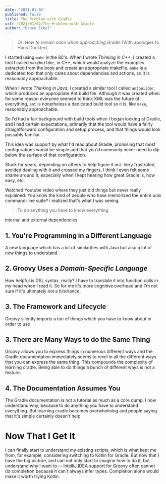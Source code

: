 ```yaml
---
date: '2021-01-02'
published: false
title: The Problem with Gradle
url: /2021/01/02/The-Problem-with-Gradle
author: "Bruce Eckel"
---
```


> Or: *How to remain sane when approaching Gradle*
> (With apologies to Hans Dockter).

I started using `make` in the 80's. When I wrote *Thinking in C++*, I created a
tool I called `makebuilder`, in C++, which would analyze the examples extracted
from the book and create an appropriate makefile. `make` is a dedicated tool
that only cares about dependencies and actions, so it is reasonably
approachable.

When I wrote *Thinking in Java*, I created a similar tool I called `antbuilder`,
which produced an appropriate Ant build file. Although it was created when for
some reason everyone seemed to think XML was the future of everything, `ant` is
nonetheless a dedicated build tool so it is, like `make`, reasonably
approachable.

So I'd had a fair background with build tools when I began looking at Gradle,
and I had certain expectations, primarily that the tool would have a fairly
straightforward configuration and setup process, and that things would look
passably familiar.

This idea was support by what I'd read about Gradle, promising that most
configurations would be simple and that you'd commonly never need to dip below
the surface of that configuration.

Stuck for years, depending on others to help figure it out. Very frustrated,
avoided dealing with it and crossed my fingers. I think I even felt some shame
around it, especially when I kept hearing how great Gradle is, how easy, etc.

Watched Youtube video where they just did things but never really explained. You
know the kind of people who have memorized the entire unix command-line suite? I
realized that's what I was seeing.

> To do anything you have to know everything

internal and external dependencies

## 1. You're Programming in a Different Language



A new language which has a lot of similarities with Java but also a lot of new
things to understand.

## 2. Groovy Uses a *Domain-Specific Language*

How helpful is DSL syntax, really? I have to translate it into function calls in
my head when I read it. So for me it's more cognitive overhead and I'm not sure
if it's ultimately not a hindrance.

## 3. The Framework and Lifecycle

Groovy silently imports a ton of things which you have to know about in order to
use

## 3. There are Many Ways to do the Same Thing

Groovy allows you to express things in numerous different ways and the Gradle
documentation immediately seems to revel in all the different ways that you can
express the same thing. This compounds the complexity of learning cradle. Being
able to do things a bunch of different ways is not a feature.

## 4. The Documentation Assumes You

The Gradle documentation is not a tutorial as much as a core dump. I now
understand why, because to do anything you have to understand everything. But
learning cradle becomes overwhelming and people saying that it's simple
certainly doesn't help

# Now That I Get It

I can finally start to understand my existing scripts, which is what kept me
from, for example, considering switching to Kotlin for Gradle. But now that I
have the big picture, and can not only start to imagine how to do it, but
understand why I want to -- IntelliJ IDEA support for Groovy often cannot do
completion because it can't always infer types. Completion alone would make it
worth trying Kotlin.
